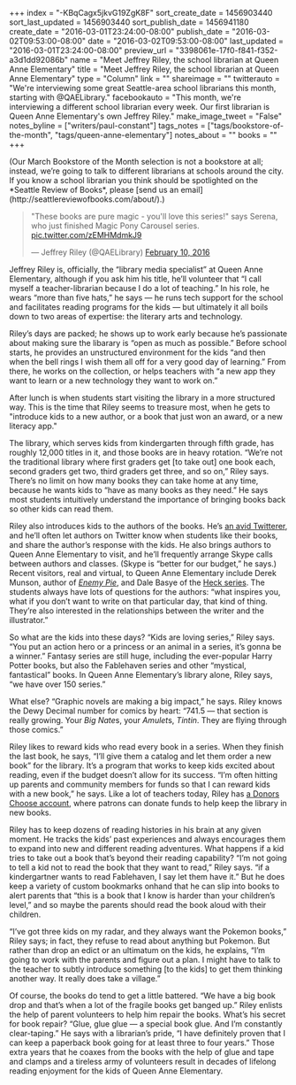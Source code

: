 +++
index = "-KBqCagx5jkvG19ZgK8F"
sort_create_date = 1456903440
sort_last_updated = 1456903440
sort_publish_date = 1456941180
create_date = "2016-03-01T23:24:00-08:00"
publish_date = "2016-03-02T09:53:00-08:00"
date = "2016-03-02T09:53:00-08:00"
last_updated = "2016-03-01T23:24:00-08:00"
preview_url = "3398061e-17f0-f841-f352-a3d1dd92086b"
name = "Meet Jeffrey Riley, the school librarian at Queen Anne Elementary"
title = "Meet Jeffrey Riley, the school librarian at Queen Anne Elementary"
type = "Column"
link = ""
shareimage = ""
twitterauto = "We're interviewing some great Seattle-area school librarians this month, starting with @QAELibrary."
facebookauto = "This month, we're interviewing a different school librarian every week. Our first librarian is Queen Anne Elementary's own Jeffrey Riley."
make_image_tweet = "False"
notes_byline = ["writers/paul-constant"]
tags_notes = ["tags/bookstore-of-the-month", "tags/queen-anne-elementary"]
notes_about = ""
books = ""
+++
<p class="intro">(Our March Bookstore of the Month selection is not a bookstore at all; instead, we’re going to talk to different librarians at schools around the city. If you know a school librarian you think should be spotlighted on the *Seattle Review of Books*, please [send us an email](http://seattlereviewofbooks.com/about/).)</p>

<blockquote class="twitter-tweet" data-lang="en"><p lang="en" dir="ltr">&quot;These books are pure magic - you&#39;ll love this series!&quot; says Serena, who just finished Magic Pony Carousel series. <a href="https://t.co/zEMHMdmkJ9">pic.twitter.com/zEMHMdmkJ9</a></p>&mdash; Jeffrey Riley (@QAELibrary) <a href="https://twitter.com/QAELibrary/status/697492757829451776">February 10, 2016</a></blockquote>  
 
 Jeffrey Riley is, officially, the “library media specialist” at Queen Anne Elementary, although if you ask him his title, he’ll volunteer that “I call myself a teacher-librarian because I do a lot of teaching.” In his role, he wears “more than five hats,” he says — he runs tech support for the school and facilitates reading programs for the kids — but ultimately it all boils down to two areas of expertise: the literary arts and technology.

Riley’s days are packed; he shows up to work early because he’s passionate about making sure the libarary is “open as much as possible.” Before school starts, he provides an unstructured environment for the kids “and then when the bell rings I wish them all off for a very good day of learning.” From there, he works on the collection, or helps teachers with “a new app they want to learn or a new technology they want to work on.”

After lunch is when students start visiting the library in a more structured way. This is the time that Riley seems to treasure most, when he gets to "introduce kids to a new author, or a book that just won an award, or a new literacy app."

The library, which serves kids from kindergarten through fifth grade, has roughly 12,000 titles in it, and those books are in heavy rotation. “We’re not the traditional library where first graders get [to take out] one book each, second graders get two, third graders get three, and so on,” Riley says. There’s no limit on how many books they can take home at any time, because he wants kids to “have as many books as they need.” He says most students intuitively understand the importance of bringing books back so other kids can read them.

Riley also introduces kids to the authors of the books. He’s [an avid Twitterer](https://twitter.com/QAELibrary), and he’ll often let authors on Twitter know when students like their books, and share the author’s response with the kids. He also brings authors to Queen Anne Elementary to visit, and he’ll frequently arrange Skype calls between authors and classes. (Skype is “better for our budget,” he says.) Recent visitors, real and virtual, to Queen Anne Elementary include Derek Munson, author of [*Enemy Pie*](http://enemypie.com/blog1/), and Dale Basye of the [Heck series](http://www.wherethebadkidsgo.com/). The students always have lots of questions for the authors: “what inspires you, what if you don’t want to write on that particular day, that kind of thing. They’re also interested in the relationships between the writer and the illustrator.”

So what are the kids into these days? “Kids are loving series,” Riley says. “You put an action hero or a princess or an animal in a series, it’s gonna be a winner.” Fantasy series are still huge, including the ever-popular Harry Potter books, but also the Fablehaven series and other “mystical, fantastical” books. In Queen Anne Elementary’s library alone, Riley says, “we have over 150 series.”

What else? “Graphic novels are making a big impact,” he says. Riley knows the Dewy Decimal number for comics by heart:  “741.5 — that section is really growing. Your *Big Nate*s, your *Amulet*s, *Tintin*. They are flying through those comics.” 

Riley likes to reward kids who read every book in a series. When they finish the last book, he says, “I’ll give them a catalog and let them order a new book” for the library. It’s a program that works to keep kids excited about reading, even if the budget doesn’t allow for its success. “I’m often hitting up parents and community members for funds so that I can reward kids with a new book,” he says. Like a lot of teachers today, Riley has [a Donors Choose account](http://www.donorschoose.org/we-teach/2529370/?historical=true), where patrons can donate funds to help keep the library in new books.

Riley has to keep dozens of reading histories in his brain at any given moment. He tracks the kids’ past experiences and always encourages them to expand into new and different reading adventures. What happens if a kid tries to take out a book that’s beyond their reading capability? “I’m not going to tell a kid not to read the book that they want to read,” Riley says. “if a kindergartner wants to read Fablehaven, I say let them have it.” But he does keep a variety of custom bookmarks onhand that he can slip into books to alert parents that “this is a book that I know is harder than your children’s level,” and so maybe the parents should read the book aloud with their children.   

“I’ve got three kids on my radar, and they always want the Pokemon books,” Riley says; in fact, they refuse to read about anything but Pokemon. But rather than drop an edict or an ultimatum on the kids, he explains, “I’m going to work with the parents and figure out a plan. I might have to talk to the teacher to subtly introduce something [to the kids] to get them thinking another way. It really does take a village.”

Of course, the books do tend to get a little battered. “We have a big book drop and that’s when a lot of the fragile books get banged up.” Riley enlists the help of parent volunteers to help him repair the books. What’s his secret for book repair? “Glue, glue glue — a special book glue. And I’m constantly clear-taping.” He says with a librarian’s pride, “I have definitely proven that I can keep a paperback book going for at least three to four years.” Those extra years that he coaxes from the books with the help of glue and tape and clamps and a tireless army of volunteers result in decades of lifelong reading enjoyment for the kids of Queen Anne Elementary. 